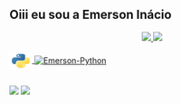 ## Oiii eu sou a Emerson Inácio

<div align="center">
  <a href="https://github.com/emersoninacio">
  <img height="180em" src="https://github-readme-stats.vercel.app/api?username=emerson-inacio&show_icons=true&theme=great-gatsby&include_all_commits=true&count_private=true"/>
  <img height="180em" src="https://github-readme-stats.vercel.app/api/top-langs/?username=emerson-inacio&layout=compact&langs_count=7&theme=great-gatsby"/>
</div>
<div style="display: inline_block"><br>
    <img align="center" alt="Emerson-Python" height="30" width="40" src="https://raw.githubusercontent.com/devicons/devicon/master/icons/python/python-original.svg">
    <img align="center" alt="Emerson-Python" height="50" width="60" src="https://cdn.jsdelivr.net/gh/devicons/devicon/icons/mysql/mysql-original-wordmark.svg" />
</div>
  
##
  
 <div> 
  <a href = "mailto:contatois.emerson@gmail.com"><img src="https://img.shields.io/badge/-Gmail-%23333?style=for-the-badge&logo=gmail&logoColor=white" target="_blank"></a>
  <a href="https://www.linkedin.com/in/emerson-inacio-92815a1a1/" target="_blank"><img src="https://img.shields.io/badge/-LinkedIn-%230077B5?style=for-the-badge&logo=linkedin&logoColor=white" target="_blank"></a> 
 <div>
    
